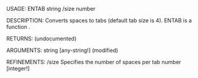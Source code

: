 USAGE:
     ENTAB string /size number

DESCRIPTION:
     Converts spaces to tabs (default tab size is 4).
     ENTAB is a function .

RETURNS:
    (undocumented)

ARGUMENTS:
    string [any-string!]
        (modified)

REFINEMENTS:
    /size
        Specifies the number of spaces per tab
    number [integer!]
